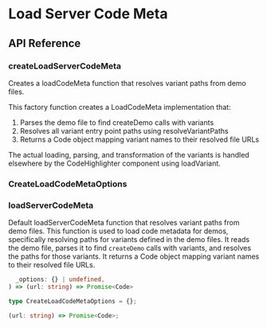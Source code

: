 # Load Server Code Meta

[//]: types.ts '<-- Autogenerated By (do not edit the following markdown directly)'

## API Reference

### createLoadServerCodeMeta

Creates a loadCodeMeta function that resolves variant paths from demo files.

This factory function creates a LoadCodeMeta implementation that:

1. Parses the demo file to find createDemo calls with variants
2. Resolves all variant entry point paths using resolveVariantPaths
3. Returns a Code object mapping variant names to their resolved file URLs

The actual loading, parsing, and transformation of the variants is handled
elsewhere by the CodeHighlighter component using loadVariant.

### CreateLoadCodeMetaOptions

### loadServerCodeMeta

Default loadServerCodeMeta function that resolves variant paths from demo files.
This function is used to load code metadata for demos, specifically resolving paths for variants defined in the demo files.
It reads the demo file, parses it to find `createDemo` calls with variants, and resolves the paths for those variants.
It returns a Code object mapping variant names to their resolved file URLs.

```typescript
  _options: {} | undefined,
) => (url: string) => Promise<Code>
```

```typescript
type CreateLoadCodeMetaOptions = {};
```

```typescript
(url: string) => Promise<Code>;
```

